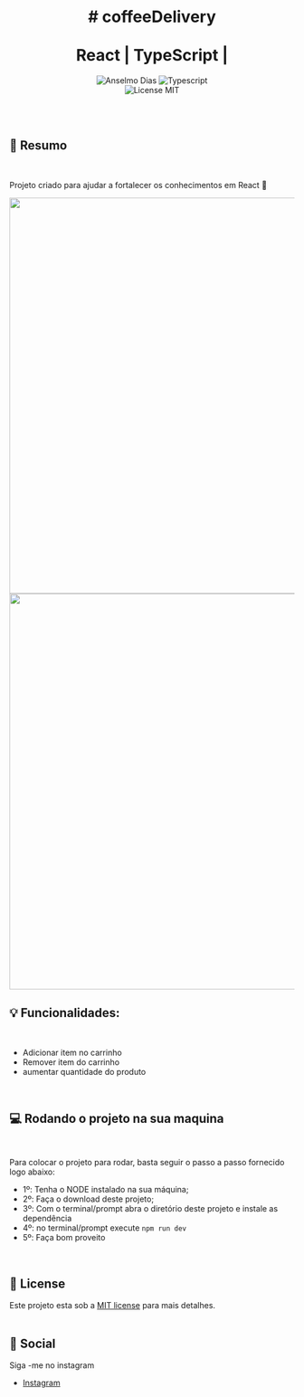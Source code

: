 <br />
<br />
<h1 align="center">
 #     coffeeDelivery 
  <br />
  <br />
  React |  TypeScript  |
</h1>
  
<p align="center">
  <img alt="Anselmo Dias" src="https://img.shields.io/badge/Created%20by%3A-AnselmoDias-%232F74C0" />
  <img alt="Typescript" src="https://img.shields.io/badge/Main%20lenguage-Typescript-%232F74C0" /> <br />
  <img alt="License MIT" src="https://img.shields.io/badge/License-MIT-%2398C611" />
  
</p> 
<br />
<br />

## 📓 Resumo
<br />

Projeto criado para ajudar a fortalecer os conhecimentos em React 💙

<img src="https://user-images.githubusercontent.com/96529532/217277185-e0dd66f2-8355-4712-b392-d54d309c1eec.png" width="700"/>

<img src="https://user-images.githubusercontent.com/96529532/217278346-2badf856-406f-489e-9a1d-e6b90243275e.png" width="700" />

<br />

## :bulb: Funcionalidades:
<br />

- Adicionar item no carrinho 
- Remover item do carrinho
- aumentar quantidade do produto
<br />

## 💻 Rodando o projeto na sua maquina
<br />

Para colocar o projeto para rodar, basta seguir o passo a passo fornecido logo abaixo:

- 1º: Tenha o NODE instalado na sua máquina;
- 2º: Faça o download deste projeto;
- 3º: Com o terminal/prompt abra o diretório deste projeto e instale as dependência 
- 4º: no terminal/prompt execute `npm run dev`
- 5º: Faça bom proveito


<br />

## :memo: License

Este projeto esta sob a [MIT license](LICENSE) para mais detalhes.
<br />
<br />

## :iphone: Social

Siga -me no instagram
<br />

- [Instagram](https://www.instagram.com/_anselmo.dev/)

<br />
